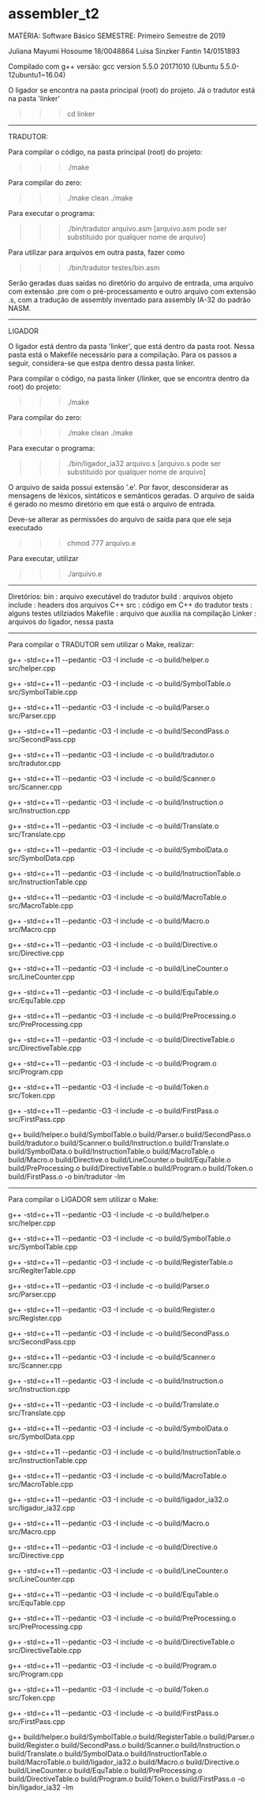 # assembler_t2

MATÉRIA: Software Básico
SEMESTRE: Primeiro Semestre de 2019

Juliana Mayumi Hosoume 18/0048864
Luisa Sinzker Fantin   14/0151893

Compilado com g++ versão:
gcc version 5.5.0 20171010 (Ubuntu 5.5.0-12ubuntu1~16.04)

O ligador se encontra na pasta principal (root) do projeto. Já o tradutor está na pasta 'linker'
>>> cd linker

___________________________________________________________

TRADUTOR:

Para compilar o código, na pasta principal (root) do projeto:
>>> ./make

Para compilar do zero:
>>> ./make clean
>>> ./make

Para executar o programa:
>>> ./bin/tradutor arquivo.asm
[arquivo.asm pode ser substituido por qualquer nome de arquivo]


Para utilizar para arquivos em outra pasta, fazer como
>>> ./bin/tradutor testes/bin.asm

Serão geradas duas saídas no diretório do arquivo de entrada, uma arquivo com extensão .pre com o pré-processamento e outro arquivo com extensão .s, com a tradução de assembly inventado para assembly IA-32 do padrão NASM.

___________________________________________________________


LIGADOR

O ligador está dentro da pasta 'linker', que está dentro da pasta root. Nessa pasta está o Makefile necessário para a compilação. Para os passos a seguir, considera-se que estpa dentro dessa pasta linker.

Para compilar o código, na pasta linker (/linker, que se encontra dentro da root) do projeto:
>>> ./make

Para compilar do zero:
>>> ./make clean
>>> ./make

Para executar o programa:
>>> ./bin/ligador_ia32 arquivo.s
[arquivo.s pode ser substituido por qualquer nome de arquivo]

O arquivo de saída possui extensão '.e'. Por favor, desconsiderar as mensagens de léxicos, sintáticos e semânticos geradas. O arquivo de saída é gerado no mesmo diretório em que está o arquivo de entrada.

Deve-se alterar as permissões do arquivo de saída para que ele seja executado
>>> chmod 777 arquivo.e

Para executar, utilizar
>>> ./arquivo.e


___________________________________________________________

Diretórios:
bin : arquivo executável do tradutor
build : arquivos objeto
include : headers dos arquivos C++
src : código em C++ do tradutor
tests : alguns testes utilziados
Makefile : arquivo que auxilia na compilação
Linker : arquivos do ligador, nessa pasta

___________________________________________________________

Para compilar o TRADUTOR sem utilizar o Make, realizar:

 g++ -std=c++11 --pedantic -O3 -I include -c -o build/helper.o src/helper.cpp

 g++ -std=c++11 --pedantic -O3 -I include -c -o build/SymbolTable.o src/SymbolTable.cpp

 g++ -std=c++11 --pedantic -O3 -I include -c -o build/Parser.o src/Parser.cpp

 g++ -std=c++11 --pedantic -O3 -I include -c -o build/SecondPass.o src/SecondPass.cpp

 g++ -std=c++11 --pedantic -O3 -I include -c -o build/tradutor.o src/tradutor.cpp

 g++ -std=c++11 --pedantic -O3 -I include -c -o build/Scanner.o src/Scanner.cpp

 g++ -std=c++11 --pedantic -O3 -I include -c -o build/Instruction.o src/Instruction.cpp

 g++ -std=c++11 --pedantic -O3 -I include -c -o build/Translate.o src/Translate.cpp

 g++ -std=c++11 --pedantic -O3 -I include -c -o build/SymbolData.o src/SymbolData.cpp

 g++ -std=c++11 --pedantic -O3 -I include -c -o build/InstructionTable.o src/InstructionTable.cpp

 g++ -std=c++11 --pedantic -O3 -I include -c -o build/MacroTable.o src/MacroTable.cpp

 g++ -std=c++11 --pedantic -O3 -I include -c -o build/Macro.o src/Macro.cpp

 g++ -std=c++11 --pedantic -O3 -I include -c -o build/Directive.o src/Directive.cpp

 g++ -std=c++11 --pedantic -O3 -I include -c -o build/LineCounter.o src/LineCounter.cpp

 g++ -std=c++11 --pedantic -O3 -I include -c -o build/EquTable.o src/EquTable.cpp

 g++ -std=c++11 --pedantic -O3 -I include -c -o build/PreProcessing.o src/PreProcessing.cpp

 g++ -std=c++11 --pedantic -O3 -I include -c -o build/DirectiveTable.o src/DirectiveTable.cpp

 g++ -std=c++11 --pedantic -O3 -I include -c -o build/Program.o src/Program.cpp

 g++ -std=c++11 --pedantic -O3 -I include -c -o build/Token.o src/Token.cpp

 g++ -std=c++11 --pedantic -O3 -I include -c -o build/FirstPass.o src/FirstPass.cpp

 g++ build/helper.o build/SymbolTable.o build/Parser.o build/SecondPass.o build/tradutor.o build/Scanner.o build/Instruction.o build/Translate.o build/SymbolData.o build/InstructionTable.o build/MacroTable.o build/Macro.o build/Directive.o build/LineCounter.o build/EquTable.o build/PreProcessing.o build/DirectiveTable.o build/Program.o build/Token.o build/FirstPass.o -o bin/tradutor -lm

___________________________________________________________

Para compilar o LIGADOR sem utilizar o Make:

 g++ -std=c++11 --pedantic -O3 -I include -c -o build/helper.o src/helper.cpp

 g++ -std=c++11 --pedantic -O3 -I include -c -o build/SymbolTable.o src/SymbolTable.cpp

 g++ -std=c++11 --pedantic -O3 -I include -c -o build/RegisterTable.o src/RegiterTable.cpp

 g++ -std=c++11 --pedantic -O3 -I include -c -o build/Parser.o src/Parser.cpp

 g++ -std=c++11 --pedantic -O3 -I include -c -o build/Register.o src/Register.cpp

 g++ -std=c++11 --pedantic -O3 -I include -c -o build/SecondPass.o src/SecondPass.cpp

 g++ -std=c++11 --pedantic -O3 -I include -c -o build/Scanner.o src/Scanner.cpp

 g++ -std=c++11 --pedantic -O3 -I include -c -o build/Instruction.o src/Instruction.cpp

 g++ -std=c++11 --pedantic -O3 -I include -c -o build/Translate.o src/Translate.cpp

 g++ -std=c++11 --pedantic -O3 -I include -c -o build/SymbolData.o src/SymbolData.cpp

 g++ -std=c++11 --pedantic -O3 -I include -c -o build/InstructionTable.o src/InstructionTable.cpp

 g++ -std=c++11 --pedantic -O3 -I include -c -o build/MacroTable.o src/MacroTable.cpp

 g++ -std=c++11 --pedantic -O3 -I include -c -o build/ligador_ia32.o src/ligador_ia32.cpp

 g++ -std=c++11 --pedantic -O3 -I include -c -o build/Macro.o src/Macro.cpp

 g++ -std=c++11 --pedantic -O3 -I include -c -o build/Directive.o src/Directive.cpp

 g++ -std=c++11 --pedantic -O3 -I include -c -o build/LineCounter.o src/LineCounter.cpp

 g++ -std=c++11 --pedantic -O3 -I include -c -o build/EquTable.o src/EquTable.cpp

 g++ -std=c++11 --pedantic -O3 -I include -c -o build/PreProcessing.o src/PreProcessing.cpp

 g++ -std=c++11 --pedantic -O3 -I include -c -o build/DirectiveTable.o src/DirectiveTable.cpp

 g++ -std=c++11 --pedantic -O3 -I include -c -o build/Program.o src/Program.cpp

 g++ -std=c++11 --pedantic -O3 -I include -c -o build/Token.o src/Token.cpp

 g++ -std=c++11 --pedantic -O3 -I include -c -o build/FirstPass.o src/FirstPass.cpp

 g++ build/helper.o build/SymbolTable.o build/RegisterTable.o build/Parser.o build/Register.o build/SecondPass.o build/Scanner.o build/Instruction.o build/Translate.o build/SymbolData.o build/InstructionTable.o build/MacroTable.o build/ligador_ia32.o build/Macro.o build/Directive.o build/LineCounter.o build/EquTable.o build/PreProcessing.o build/DirectiveTable.o build/Program.o build/Token.o build/FirstPass.o -o bin/ligador_ia32 -lm
